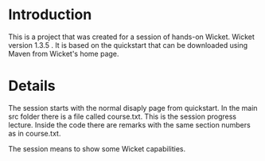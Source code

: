 # Introduction #

This is a project that was created for a session of hands-on Wicket.
Wicket version 1.3.5 .
It is based on the quickstart that can be downloaded using Maven from Wicket's home page.

# Details #

The session starts with the normal disaply page from quickstart.
In the main src folder there is a file called course.txt.
This is the session progress lecture.
Inside the code there are remarks with the same section numbers as in course.txt.

The session means to show some Wicket capabilities.